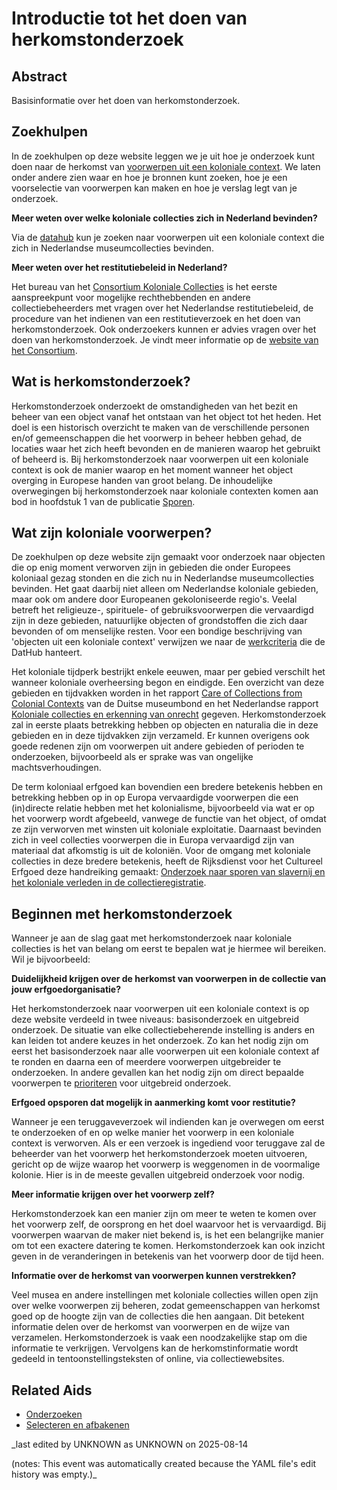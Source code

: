 
# Introductie tot het doen van herkomstonderzoek


## Abstract

Basisinformatie over het doen van herkomstonderzoek.

## Zoekhulpen

In de zoekhulpen op deze website leggen we je uit hoe je onderzoek kunt doen naar de herkomst van [voorwerpen uit een koloniale context](https://app.colonialcollections.nl/en/faq). We laten onder andere zien waar en hoe je bronnen kunt zoeken, hoe je een voorselectie van voorwerpen kan maken en hoe je verslag legt van je onderzoek.

**Meer weten over welke koloniale collecties zich in Nederland bevinden?**

Via de [datahub](https://app.colonialcollections.nl) kun je zoeken naar voorwerpen uit een koloniale context die zich in Nederlandse museumcollecties bevinden. 

**Meer weten over het restitutiebeleid in Nederland?**

Het bureau van het [Consortium Koloniale Collecties](https://www.colonialcollections.nl/index.php/contact/) is het eerste aanspreekpunt  voor mogelijke rechthebbenden en andere collectiebeheerders met vragen over het Nederlandse restitutiebeleid, de procedure van het indienen van een restitutieverzoek en het doen van herkomstonderzoek. Ook onderzoekers kunnen er advies vragen over het doen van herkomstonderzoek. Je vindt meer informatie op de [website van het Consortium](https://www.colonialcollections.nl/).

## Wat is herkomstonderzoek?

Herkomstonderzoek onderzoekt de omstandigheden van het bezit en beheer van een object vanaf het ontstaan van het object tot het heden. Het doel is een historisch overzicht te maken van de verschillende personen en/of gemeenschappen die het voorwerp in beheer hebben gehad, de locaties waar het zich heeft bevonden en de manieren waarop het gebruikt of beheerd is. Bij herkomstonderzoek naar voorwerpen uit een koloniale context is ook de manier waarop en het moment wanneer het object overging in Europese handen van groot belang. De inhoudelijke overwegingen bij herkomstonderzoek naar koloniale contexten komen aan bod in hoofdstuk 1 van de publicatie [Sporen](https://www.niod.nl/nl/publicaties/sporen-PPROCE).

## Wat zijn koloniale voorwerpen?

De zoekhulpen op deze website zijn gemaakt voor onderzoek naar objecten die op enig moment verworven zijn in gebieden die onder Europees koloniaal gezag stonden en die zich nu in Nederlandse museumcollecties bevinden. Het gaat daarbij niet alleen om Nederlandse koloniale gebieden, maar ook om andere door Europeanen gekoloniseerde regio's. Veelal betreft het religieuze-, spirituele- of gebruiksvoorwerpen die vervaardigd zijn in deze gebieden, natuurlijke objecten of grondstoffen die zich daar bevonden of om menselijke resten. Voor een bondige beschrijving van 'objecten uit een koloniale context' verwijzen we naar de [werkcriteria](https://wp-dev.colonialcollections.org/index.php/beleid-koloniale-collecties/) die de DatHub hanteert.

Het koloniale tijdperk bestrijkt enkele eeuwen, maar per gebied verschilt het wanneer koloniale overheersing begon en eindigde. Een overzicht van deze gebieden en tijdvakken worden in het rapport [Care of Collections from Colonial Contexts](https://www.museumsbund.de/wp-content/uploads/2021/03/mb-leitfaden-en-web.pdf) van de Duitse museumbond en het Nederlandse rapport [Koloniale collecties en erkenning van onrecht](https://open.overheid.nl/documenten/ronl-1889c640-46ce-4ce7-87d0-f7b4299b8c3e/pdf) gegeven. Herkomstonderzoek zal in eerste plaats betrekking hebben op objecten en naturalia die in deze gebieden en in deze tijdvakken zijn verzameld. Er kunnen overigens ook goede redenen zijn om voorwerpen uit andere gebieden of perioden te onderzoeken, bijvoorbeeld als er sprake was van ongelijke machtsverhoudingen.

De term koloniaal erfgoed kan bovendien een bredere betekenis hebben en betrekking hebben op in op Europa vervaardigde voorwerpen die een (in)directe relatie hebben met het kolonialisme, bijvoorbeeld via wat er op het voorwerp wordt afgebeeld, vanwege de functie van het object, of omdat ze zijn verworven met winsten uit koloniale exploitatie. Daarnaast bevinden zich in veel collecties voorwerpen die in Europa vervaardigd zijn van materiaal dat afkomstig is uit de koloniën. Voor de omgang met koloniale collecties in deze bredere betekenis, heeft de Rijksdienst voor het Cultureel Erfgoed deze handreiking gemaakt: [Onderzoek naar sporen van slavernij en het koloniale verleden in de collectieregistratie](https://www.cultureelerfgoed.nl/binaries/cultureelerfgoed/documenten/publicaties/2021/01/01/handreiking-onderzoek-naar-sporen-van-slavernij-en-het-koloniale-verleden-in-de-collectieregistratie/Handreiking+sporen+slavernij+en+koloniaal+verleden+in+collectieregistratie.pdf).

## Beginnen met herkomstonderzoek

Wanneer je aan de slag gaat met herkomstonderzoek naar koloniale collecties is het van belang om eerst te bepalen wat je hiermee wil bereiken. Wil je bijvoorbeeld:

**Duidelijkheid krijgen over de herkomst van voorwerpen in de collectie van jouw erfgoedorganisatie?**

Het herkomstonderzoek naar voorwerpen uit een koloniale context is op deze website verdeeld in twee niveaus: basisonderzoek en uitgebreid onderzoek. De situatie van elke collectiebeherende instelling is anders en kan leiden tot andere keuzes in het onderzoek. Zo kan het nodig zijn om eerst het basisonderzoek naar alle voorwerpen uit een koloniale context af te ronden en daarna een of meerdere voorwerpen uitgebreider te onderzoeken. In andere gevallen kan het nodig zijn om direct bepaalde voorwerpen te [prioriteren](niveau1/Dutch/SelectAndDelineate_20240425.yml) voor uitgebreid onderzoek. 

**Erfgoed opsporen dat mogelijk in aanmerking komt voor restitutie?**

Wanneer je een teruggaveverzoek wil indienden kan je overwegen om eerst te onderzoeken of en op welke manier het voorwerp in een koloniale context is verworven. Als er een verzoek is ingediend voor teruggave zal de beheerder van het voorwerp het herkomstonderzoek moeten uitvoeren, gericht op de wijze waarop het voorwerp is weggenomen in de voormalige kolonie. Hier is in de meeste gevallen uitgebreid onderzoek voor nodig. 

**Meer informatie krijgen over het voorwerp zelf?**

Herkomstonderzoek kan een manier zijn om meer te weten te komen over het voorwerp zelf, de oorsprong en het doel waarvoor het is vervaardigd. Bij voorwerpen waarvan de maker niet bekend is, is het een belangrijke manier om tot een exactere datering te komen. Herkomstonderzoek kan ook inzicht geven in de veranderingen in betekenis van het voorwerp door de tijd heen.

**Informatie over de herkomst van voorwerpen kunnen verstrekken?**

Veel musea en andere instellingen met koloniale collecties willen open zijn over welke voorwerpen zij beheren, zodat gemeenschappen van herkomst goed op de hoogte zijn van de collecties die hen aangaan. Dit betekent informatie delen over de herkomst van voorwerpen en de wijze van verzamelen. Herkomstonderzoek is vaak een noodzakelijke stap om die informatie te verkrijgen. Vervolgens kan de herkomstinformatie wordt gedeeld in tentoonstellingsteksten of online, via collectiewebsites.

## Related Aids

 - [Onderzoeken](niveau1/Dutch/DoingResearch_20240425.yml)  
 - [Selecteren en afbakenen](niveau1/Dutch/SelectAndDelineate_20240425.yml)  



_last edited by UNKNOWN as UNKNOWN on 2025-08-14

(notes: This event was automatically created because the YAML file's edit history was empty.)_
        